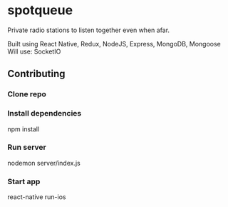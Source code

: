 # spotqueue

Private radio stations to listen together even when afar.

Built using React Native, Redux, NodeJS, Express, MongoDB, Mongoose
Will use: SocketIO

## Contributing
### Clone repo
### Install dependencies
  npm install
### Run server
  nodemon server/index.js
### Start app
  react-native run-ios
